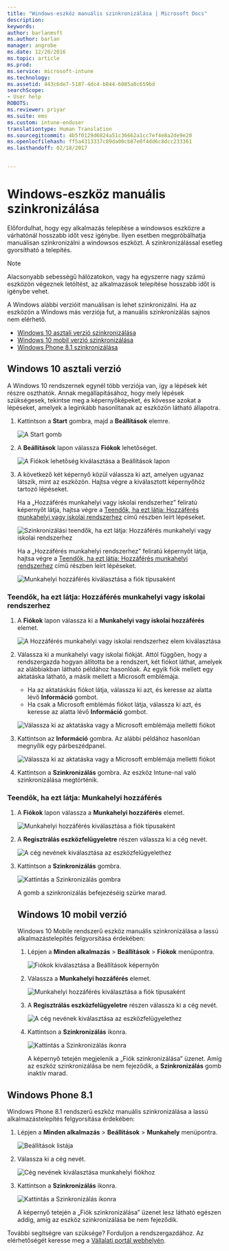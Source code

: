 ```yaml
---
title: "Windows-eszköz manuális szinkronizálása | Microsoft Docs"
description: 
keywords: 
author: barlanmsft
ms.author: barlan
manager: angrobe
ms.date: 12/20/2016
ms.topic: article
ms.prod: 
ms.service: microsoft-intune
ms.technology: 
ms.assetid: 443c6de7-5187-4dc4-b844-6085a0c659bd
searchScope:
- User help
ROBOTS: 
ms.reviewer: priyar
ms.suite: ems
ms.custom: intune-enduser
translationtype: Human Translation
ms.sourcegitcommit: 4b5f0129d6824a51c36662a1cc7ef4e8a2de9e20
ms.openlocfilehash: ff5a4313337c89da00cb87e0f4dd6c8dcc233361
ms.lasthandoff: 02/18/2017


---
```


# <a name="sync-your-windows-device-manually"></a>Windows-eszköz manuális szinkronizálása

Előfordulhat, hogy egy alkalmazás telepítése a windowsos eszközre a várhatónál hosszabb időt vesz igénybe. Ilyen esetben megpróbálhatja manuálisan szinkronizálni a windowsos eszközt. A szinkronizálással esetleg gyorsítható a telepítés.

> [!Note]
> Alacsonyabb sebességű hálózatokon, vagy ha egyszerre nagy számú eszközön végeznek letöltést, az alkalmazások telepítése hosszabb időt is igénybe vehet.

A Windows alábbi verzióit manuálisan is lehet szinkronizálni. Ha az eszközön a Windows más verziója fut, a manuális szinkronizálás sajnos nem elérhető.

* [Windows 10 asztali verzió szinkronizálása](#windows-10-desktop)
* [Windows 10 mobil verzió szinkronizálása](#windows-10-mobile)
* [Windows Phone 8.1 szinkronizálása](#windows-phone-81)

## <a name="windows-10-desktop"></a>Windows 10 asztali verzió
A Windows 10 rendszernek egynél több verziója van, így a lépések két részre oszthatók. Annak megállapításához, hogy mely lépések szükségesek, tekintse meg a képernyőképeket, és kövesse azokat a lépéseket, amelyek a leginkább hasonlítanak az eszközön látható állapotra.

1. Kattintson a **Start** gombra, majd a **Beállítások** elemre.

    ![A Start gomb](./media/win10pc-sync-1-start-button.png)

2. A **Beállítások** lapon válassza **Fiókok** lehetőséget.

    ![A Fiókok lehetőség kiválasztása a Beállítások lapon](./media/win10pc-sync-2-settings-accounts.png)

3. A következő két képernyő közül válassza ki azt, amelyen ugyanaz látszik, mint az eszközön. Hajtsa végre a kiválasztott képernyőhöz tartozó lépéseket.

    Ha a „Hozzáférés munkahelyi vagy iskolai rendszerhez” feliratú képernyőt látja, hajtsa végre a [Teendők, ha ezt látja: Hozzáférés munkahelyi vagy iskolai rendszerhez](#steps-to-follow-if-you-see-access-work-or-school) című részben leírt lépéseket.

    ![Szinkronizálási teendők, ha ezt látja: Hozzáférés munkahelyi vagy iskolai rendszerhez](./media/w10-enroll-rs1-connect-to-work-or-school.png)

    Ha a „Hozzáférés munkahelyi rendszerhez” feliratú képernyőt látja, hajtsa végre a [Teendők, ha ezt látja: Hozzáférés munkahelyi rendszerhez](#steps-to-follow-if-you-see-your-account) című részben leírt lépéseket.

    ![Munkahelyi hozzáférés kiválasztása a fiók típusaként](./media/win10pc-sync-3-work-access.png)

### <a name="steps-to-follow-if-you-see-access-work-or-school"></a>Teendők, ha ezt látja: Hozzáférés munkahelyi vagy iskolai rendszerhez

1. A **Fiókok** lapon válassza ki a **Munkahelyi vagy iskolai hozzáférés** elemet.

    ![A Hozzáférés munkahelyi vagy iskolai rendszerhez elem kiválasztása](./media/w10-enroll-rs1-connect-to-work-or-school.png)

2. Válassza ki a munkahelyi vagy iskolai fiókját. Attól függően, hogy a rendszergazda hogyan állította be a rendszert, két fiókot láthat, amelyek az alábbiakban látható példához hasonlóak. Az egyik fiók mellett egy aktatáska látható, a másik mellett a Microsoft emblémája.

    - Ha az aktatáskás fiókot látja, válassza ki azt, és keresse az alatta lévő **Információ** gombot.
    - Ha csak a Microsoft emblémás fiókot látja, válassza ki azt, és keresse az alatta lévő **Információ** gombot.

    ![Válassza ki az aktatáska vagy a Microsoft emblémája melletti fiókot](./media/win10pc-rs1-sync-info-button.png)

3. Kattintson az **Információ** gombra. Az alábbi példához hasonlóan megnyílik egy párbeszédpanel.

    ![Válassza ki az aktatáska vagy a Microsoft emblémája melletti fiókot](./media/win10pc-rs1-sync-button.png)

4. Kattintson a **Szinkronizálás** gombra. Az eszköz Intune-nal való szinkronizálása megtörténik.

### <a name="steps-to-follow-if-you-see-work-access"></a>Teendők, ha ezt látja: Munkahelyi hozzáférés

1. A **Fiókok** lapon válassza a **Munkahelyi hozzáférés** elemet.

    ![Munkahelyi hozzáférés kiválasztása a fiók típusaként](./media/win10pc-sync-3-work-access.png)

2. A **Regisztrálás eszközfelügyeletre** részen válassza ki a cég nevét.

    ![A cég nevének kiválasztása az eszközfelügyelethez](./media/win10pc-sync-4-tap-com-name.png)

3. Kattintson a **Szinkronizálás** gombra.

    ![Kattintás a Szinkronizálás gombra](./media/win10pc-sync-5-tap-sync.png)

   A gomb a szinkronizálás befejezéséig szürke marad.

   ## <a name="windows-10-mobile"></a>Windows 10 mobil verzió
   Windows 10 Mobile rendszerű eszköz manuális szinkronizálása a lassú alkalmazástelepítés felgyorsítása érdekében:

   1. Lépjen a **Minden alkalmazás** > **Beállítások** > **Fiókok** menüpontra.

       ![Fiókok kiválasztása a Beállítások képernyőn](./media/win10m-sync-1-settings-accounts.png)

   2. Válassza a **Munkahelyi hozzáférés** elemet.

       ![Munkahelyi hozzáférés kiválasztása a fiók típusaként](./media/win10m-sync-2-work-access.png)

   3. A **Regisztrálás eszközfelügyeletre** részen válassza ki a cég nevét.

       ![A cég nevének kiválasztása az eszközfelügyelethez](./media/win10m-sync-3-tap-comp-name.png)

   4. Kattintson a **Szinkronizálás** ikonra.

       ![Kattintás a Szinkronizálás ikonra](./media/win10m-sync-4-tap-sync.png)

       A képernyő tetején megjelenik a „Fiók szinkronizálása” üzenet. Amíg az eszköz szinkronizálása be nem fejeződik, a **Szinkronizálás** gomb inaktív marad.

## <a name="windows-phone-81"></a>Windows Phone 8.1
Windows Phone 8.1 rendszerű eszköz manuális szinkronizálása a lassú alkalmazástelepítés felgyorsítása érdekében:

1. Lépjen a **Minden alkalmazás** > **Beállítások** > **Munkahely** menüpontra.

    ![Beállítások listája](./media/wp81-1-sync-settings-workplace.png)

2. Válassza ki a cég nevét.

    ![Cég nevének kiválasztása munkahelyi fiókhoz](./media/wp81-2-sync-tap-compname.png)

3. Kattintson a **Szinkronizálás** ikonra.

    ![Kattintás a Szinkronizálás ikonra](./media/wp81-3-sync-tap-sync-button.png)

   A képernyő tetején a „Fiók szinkronizálása” üzenet lesz látható egészen addig, amíg az eszköz szinkronizálása be nem fejeződik.

További segítségre van szüksége? Forduljon a rendszergazdához. Az elérhetőségét keresse meg a [Vállalati portál webhelyén](http://portal.manage.microsoft.com).

